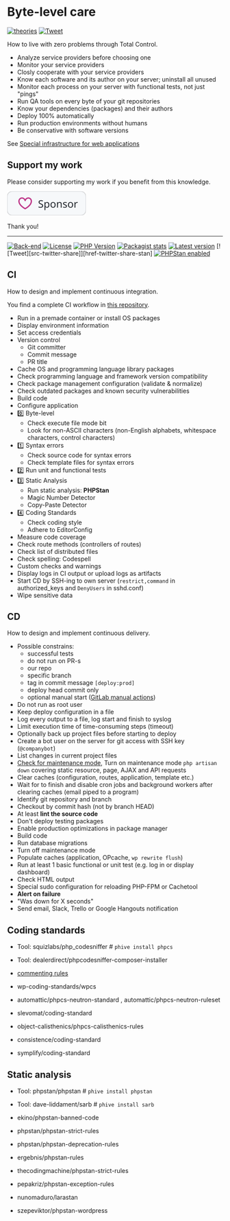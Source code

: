# Byte-level care

[![theories](https://img.shields.io/badge/more-theories-purple)](https://github.com/stars/szepeviktor/lists/theory)
[![Tweet](https://img.shields.io/badge/Tweet-share-d5d5d5?style=social&logo=twitter)](https://twitter.com/intent/tweet?text=Living%20with%20zero%20problems%20while%20developing%20your%20web%20application&url=https%3A%2F%2Fgithub.com%2Fszepeviktor%2Fbyte-level-care)

How to live with zero problems through Total Control.

- Analyze service providers before choosing one
- Monitor your service providers
- Closly cooperate with your service providers
- Know each software and its author on your server; uninstall all unused
- Monitor each process on your server with functional tests, not just "pings"
- Run QA tools on every byte of your git repositories
- Know your dependencies (packages) and their authors
- Deploy 100% automatically
- Run production environments without humans
- Be conservative with software versions

See [Special infrastructure for web applications][href-infrastructure]

## Support my work

Please consider supporting my work if you benefit from this knowledge.

[![Sponsor][src-sponsor-button]][href-sponsor-page]

Thank you!

---

[![Back-end][src-gha-back-end-badge]][href-gha-back-end]
[![License][src-packagist-license]][href-license-file]
[![PHP Version][src-php-version]][href-composer-file]
[![Packagist stats][src-packagist-downloads]][href-packagist-stats]
[![Latest version][src-latest-version]][href-packagist]
[![Tweet][src-twitter-share]][href-twitter-share-stan]
[![PHPStan enabled][src-phpstan-enabled]][href-phpstan-org]

## CI

How to design and implement continuous integration.

You find a complete CI workflow in [this repository](.github/workflows).

-   Run in a premade container or install OS packages
-   Display environment information
-   Set access credentials
-   Version control
    - Git committer
    - Commit message
    - PR title
-   Cache OS and programming language library packages
-   Check programming language and framework version compatibility
-   Check package management configuration (validate & normalize)
-   Check outdated packages and known security vulnerabilities
-   Build code
-   Configure application
-   :zero: Byte-level
    -   Check execute file mode bit
    -   Look for non-ASCII characters
        (non-English alphabets, whitespace characters, control characters)
-   :one: Syntax errors
    - Check source code for syntax errors
    - Check template files for syntax errors
-   :two: Run unit and functional tests
-   :three: Static Analysis
    - Run static analysis: **PHPStan**
    - Magic Number Detector
    - Copy-Paste Detector
-   :four: Coding Standards
    - Check coding style
    - Adhere to EditorConfig
-   Measure code coverage
-   Check route methods (controllers of routes)
-   Check list of distributed files
-   Check spelling: Codespell
-   Custom checks and warnings
-   Display logs in CI output or upload logs as artifacts
-   Start CD by SSH-ing to own server
    (`restrict,command` in authorized_keys and `DenyUsers` in sshd.conf)
-   Wipe sensitive data

## CD

How to design and implement continuous delivery.

-   Possible constrains:
    - successful tests
    - do not run on PR-s
    - our repo
    - specific branch
    - tag in commit message `[deploy:prod]`
    - deploy head commit only
    - optional manual start ([GitLab manual actions][href-gitlab-manual-actions])
-   Do not run as root user
-   Keep deploy configuration in a file
-   Log every output to a file, log start and finish to syslog
-   Limit execution time of time-consuming steps (timeout)
-   Optionally back up project files before starting to deploy
-   Create a bot user on the server for git access with SSH key (`@companybot`)
-   List changes in current project files
-   [Check for maintenance mode](/webserver/laravel/Commands/IsDownForMaintenance.php),
    Turn on maintenance mode `php artisan down`
    covering static resource, page, AJAX and API requests
-   Clear caches (configuration, routes, application, template etc.)
-   Wait for to finish and disable cron jobs and background workers
    after clearing caches (email piped to a program)
-   Identify git repository and branch
-   Checkout by commit hash (not by branch HEAD)
-   At least **lint the source code**
-   Don't deploy testing packages
-   Enable production optimizations in package manager
-   Build code
-   Run database migrations
-   Turn off maintenance mode
-   Populate caches (application, OPcache, `wp rewrite flush`)
-   Run at least 1 basic functional or unit test (e.g. log in or display dashboard)
-   Check HTML output
-   Special sudo configuration for reloading PHP-FPM or Cachetool
-   **Alert on failure**
-   "Was down for X seconds"
-   Send email, Slack, Trello or Google Hangouts notification

## Coding standards

-   Tool: squizlabs/php_codesniffer # `phive install phpcs`
-   Tool: dealerdirect/phpcodesniffer-composer-installer

-   [commenting rules][href-phpcs-commenting]
-   wp-coding-standards/wpcs
-   automattic/phpcs-neutron-standard , automattic/phpcs-neutron-ruleset
-   slevomat/coding-standard
-   object-calisthenics/phpcs-calisthenics-rules
-   consistence/coding-standard
-   symplify/coding-standard

## Static analysis

-   Tool: phpstan/phpstan # `phive install phpstan`
-   Tool: dave-liddament/sarb # `phive install sarb`

-   ekino/phpstan-banned-code
-   phpstan/phpstan-strict-rules
-   phpstan/phpstan-deprecation-rules
-   ergebnis/phpstan-rules
-   thecodingmachine/phpstan-strict-rules
-   pepakriz/phpstan-exception-rules
-   nunomaduro/larastan
-   szepeviktor/phpstan-wordpress

[href-composer-file]: https://github.com/szepeviktor/byte-level-care/blob/master/composer.json
[href-gha-back-end]: https://github.com/szepeviktor/byte-level-care/actions/workflows/back-end.yml
[href-gh-theories]: https://github.com/stars/szepeviktor/lists/theory
[href-gitlab-manual-actions]: https://gitlab.com/help/ci/yaml/README.md#manual-actions
[href-infrastructure]: https://github.com/szepeviktor/infrastructure-for-hosting-web-applications
[href-license-file]: https://github.com/szepeviktor/byte-level-care/blob/master/LICENSE
[href-packagist]: https://packagist.org/packages/szepeviktor/phpstan-wordpress
[href-packagist-stats]: https://packagist.org/packages/szepeviktor/phpstan-wordpress/stats
[href-phpcs-commenting]: https://github.com/squizlabs/PHP_CodeSniffer/tree/master/src/Standards/PEAR/Sniffs/Commenting
[href-phpstan-org]: https://phpstan.org/
[href-sponsor-page]: https://github.com/sponsors/szepeviktor
[src-badge-more-theories]: https://img.shields.io/badge/more-theories-purple
[src-gha-back-end-badge]: https://github.com/szepeviktor/byte-level-care/actions/workflows/back-end.yml/badge.svg
[src-latest-version]: https://img.shields.io/packagist/v/szepeviktor/phpstan-wordpress.svg
[src-packagist-downloads]: https://img.shields.io/packagist/dt/szepeviktor/phpstan-wordpress.svg
[src-packagist-license]: https://img.shields.io/packagist/l/szepeviktor/phpstan-wordpress
[src-phpstan-enabled]: https://img.shields.io/badge/PHPStan-enabled-239922
[src-php-version]: https://img.shields.io/packagist/dependency-v/szepeviktor/phpstan-wordpress/php
[src-sponsor-button]: https://github.com/szepeviktor/.github/raw/master/.github/assets/github-like-sponsor-button.svg
